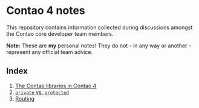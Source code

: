 # Contao 4 notes

This repository contains information collected during discussions amongst the Contao core developer team members.

__Note:__ These are __my__ personal notes! They do not - in any way or another - represent any official team advice.

## Index

1. [The Contao libraries in Contao 4](./libraries_in_contao_4.md)
2. [`private` vs. `protected`](./private_vs_protected.md)
3. [Routing](./routing.md)